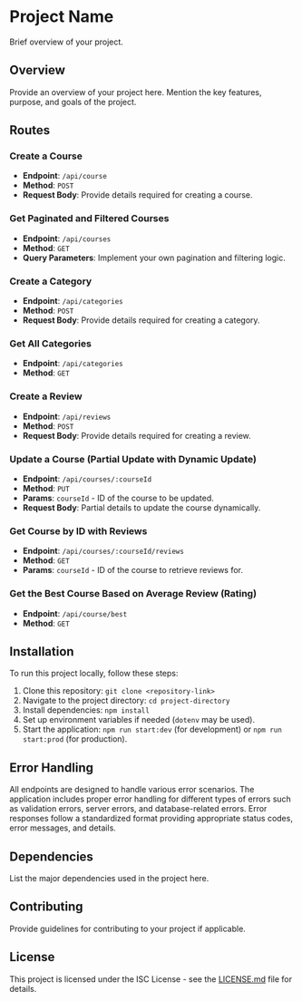 # Project Name

Brief overview of your project.

## Overview

Provide an overview of your project here. Mention the key features, purpose, and goals of the project.

## Routes

### Create a Course

- **Endpoint**: `/api/course`
- **Method**: `POST`
- **Request Body**: Provide details required for creating a course.

### Get Paginated and Filtered Courses

- **Endpoint**: `/api/courses`
- **Method**: `GET`
- **Query Parameters**: Implement your own pagination and filtering logic.

### Create a Category

- **Endpoint**: `/api/categories`
- **Method**: `POST`
- **Request Body**: Provide details required for creating a category.

### Get All Categories

- **Endpoint**: `/api/categories`
- **Method**: `GET`

### Create a Review

- **Endpoint**: `/api/reviews`
- **Method**: `POST`
- **Request Body**: Provide details required for creating a review.

### Update a Course (Partial Update with Dynamic Update)

- **Endpoint**: `/api/courses/:courseId`
- **Method**: `PUT`
- **Params**: `courseId` - ID of the course to be updated.
- **Request Body**: Partial details to update the course dynamically.

### Get Course by ID with Reviews

- **Endpoint**: `/api/courses/:courseId/reviews`
- **Method**: `GET`
- **Params**: `courseId` - ID of the course to retrieve reviews for.

### Get the Best Course Based on Average Review (Rating)

- **Endpoint**: `/api/course/best`
- **Method**: `GET`

## Installation

To run this project locally, follow these steps:

1. Clone this repository: `git clone <repository-link>`
2. Navigate to the project directory: `cd project-directory`
3. Install dependencies: `npm install`
4. Set up environment variables if needed (`dotenv` may be used).
5. Start the application: `npm run start:dev` (for development) or `npm run start:prod` (for production).

## Error Handling

All endpoints are designed to handle various error scenarios. The application includes proper error handling for different types of errors such as validation errors, server errors, and database-related errors. Error responses follow a standardized format providing appropriate status codes, error messages, and details.

## Dependencies

List the major dependencies used in the project here.

## Contributing

Provide guidelines for contributing to your project if applicable.

## License

This project is licensed under the ISC License - see the [LICENSE.md](LICENSE.md) file for details.
